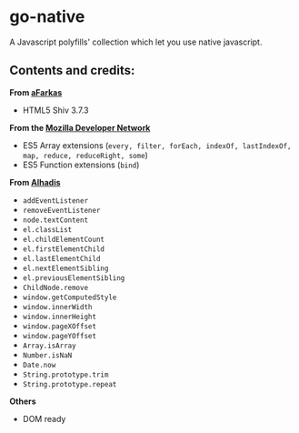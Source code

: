 # go-native
A Javascript polyfills' collection which let you use native javascript.

Contents and credits:
---------
**From [aFarkas](https://github.com/aFarkas/html5shiv)**
- HTML5 Shiv 3.7.3  

**From the [Mozilla Developer Network](https://developer.mozilla.org/en-US/docs/Web/JavaScript/Reference/Global_Objects/Array)**
- ES5 Array extensions (`every, filter, forEach, indexOf, lastIndexOf, map, reduce, reduceRight, some`)
- ES5 Function extensions (`bind`)

**From [Alhadis](https://github.com/Alhadis/Fix-IE)**
- `addEventListener`
- `removeEventListener`
- `node.textContent`
- `el.classList`
- `el.childElementCount`
- `el.firstElementChild`
- `el.lastElementChild`
- `el.nextElementSibling`
- `el.previousElementSibling`
- `ChildNode.remove`
- `window.getComputedStyle`
- `window.innerWidth`
- `window.innerHeight`
- `window.pageXOffset`
- `window.pageYOffset`
- `Array.isArray`
- `Number.isNaN`
- `Date.now`
- `String.prototype.trim`
- `String.prototype.repeat`

**Others**
- DOM ready
